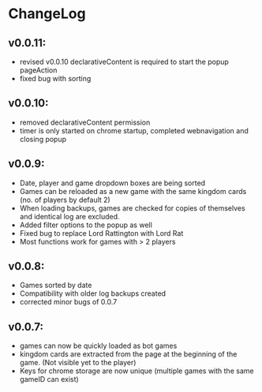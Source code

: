 # ChangeLog

## v0.0.11:
 - revised v0.0.10 declarativeContent is required to start the popup pageAction
 - fixed bug with sorting

## v0.0.10:
 - removed declarativeContent permission
 - timer is only started on chrome startup, completed webnavigation and closing popup

## v0.0.9:
 - Date, player and game dropdown boxes are being sorted
 - Games can be reloaded as a new game with the same kingdom cards (no. of players by default 2)
 - When loading backups, games are checked for copies of themselves and identical log are excluded.
 - Added filter options to the popup as well
 - Fixed bug to replace Lord Rattington with Lord Rat
 - Most functions work for games with > 2 players

## v0.0.8:
 - Games sorted by date
 - Compatibility with older log backups created
 - corrected minor bugs of 0.0.7

## v0.0.7:
 - games can now be quickly loaded as bot games
 - kingdom cards are extracted from the page at the beginning of the game. (Not visible yet to the player)
 - Keys for chrome storage are now unique (multiple games with the same gameID can exist)